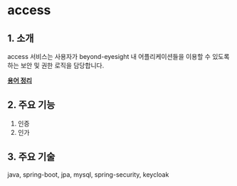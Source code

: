 # access

## 1. 소개

access 서비스는 사용자가 beyond-eyesight 내 어플리케이션들을 이용할 수 있도록 하는 보안 및 권한 로직을 담당합니다.

[**용어 정리**](docs/domain/model.md)

## 2. 주요 기능

1. 인증
2. 인가

## 3. 주요 기술

java, spring-boot, jpa, mysql, spring-security, keycloak

